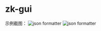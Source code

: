# zk-gui
示例截图：
![json formatter](https://github.com/zhangyanc/zk-gui/blob/master/cases/connect.jpg)
![json formatter](https://github.com/zhangyanc/zk-gui/blob/master/cases/node.jpg)
